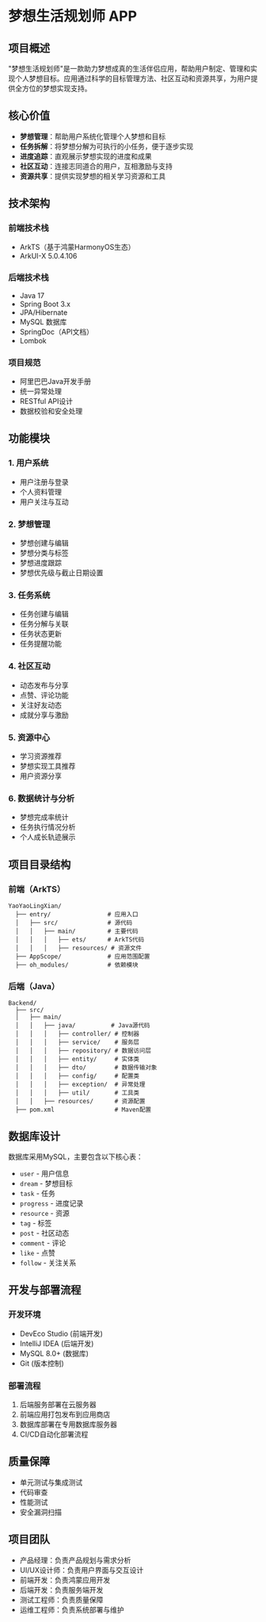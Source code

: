 # 梦想生活规划师 APP

## 项目概述

"梦想生活规划师"是一款助力梦想成真的生活伴侣应用，帮助用户制定、管理和实现个人梦想目标。应用通过科学的目标管理方法、社区互动和资源共享，为用户提供全方位的梦想实现支持。

## 核心价值

- **梦想管理**：帮助用户系统化管理个人梦想和目标
- **任务拆解**：将梦想分解为可执行的小任务，便于逐步实现
- **进度追踪**：直观展示梦想实现的进度和成果
- **社区互动**：连接志同道合的用户，互相激励与支持
- **资源共享**：提供实现梦想的相关学习资源和工具

## 技术架构

### 前端技术栈
- ArkTS（基于鸿蒙HarmonyOS生态）
- ArkUI-X 5.0.4.106

### 后端技术栈
- Java 17
- Spring Boot 3.x
- JPA/Hibernate
- MySQL 数据库
- SpringDoc（API文档）
- Lombok

### 项目规范
- 阿里巴巴Java开发手册
- 统一异常处理
- RESTful API设计
- 数据校验和安全处理

## 功能模块

### 1. 用户系统
- 用户注册与登录
- 个人资料管理
- 用户关注与互动

### 2. 梦想管理
- 梦想创建与编辑
- 梦想分类与标签
- 梦想进度跟踪
- 梦想优先级与截止日期设置

### 3. 任务系统
- 任务创建与编辑
- 任务分解与关联
- 任务状态更新
- 任务提醒功能

### 4. 社区互动
- 动态发布与分享
- 点赞、评论功能
- 关注好友动态
- 成就分享与激励

### 5. 资源中心
- 学习资源推荐
- 梦想实现工具推荐
- 用户资源分享

### 6. 数据统计与分析
- 梦想完成率统计
- 任务执行情况分析
- 个人成长轨迹展示

## 项目目录结构

### 前端（ArkTS）
```
YaoYaoLingXian/
  ├── entry/                # 应用入口
  │   ├── src/              # 源代码
  │   │   ├── main/         # 主要代码
  │   │   │   ├── ets/      # ArkTS代码
  │   │   │   ├── resources/ # 资源文件
  ├── AppScope/             # 应用范围配置
  ├── oh_modules/           # 依赖模块
```

### 后端（Java）
```
Backend/
  ├── src/
  │   ├── main/
  │   │   ├── java/          # Java源代码
  │   │   │   ├── controller/ # 控制器
  │   │   │   ├── service/    # 服务层
  │   │   │   ├── repository/ # 数据访问层
  │   │   │   ├── entity/     # 实体类
  │   │   │   ├── dto/        # 数据传输对象
  │   │   │   ├── config/     # 配置类
  │   │   │   ├── exception/  # 异常处理
  │   │   │   ├── util/       # 工具类
  │   │   ├── resources/      # 资源配置
  ├── pom.xml                 # Maven配置
```

## 数据库设计

数据库采用MySQL，主要包含以下核心表：
- `user` - 用户信息
- `dream` - 梦想目标
- `task` - 任务
- `progress` - 进度记录
- `resource` - 资源
- `tag` - 标签
- `post` - 社区动态
- `comment` - 评论
- `like` - 点赞
- `follow` - 关注关系

## 开发与部署流程

### 开发环境
- DevEco Studio (前端开发)
- IntelliJ IDEA (后端开发)
- MySQL 8.0+ (数据库)
- Git (版本控制)

### 部署流程
1. 后端服务部署在云服务器
2. 前端应用打包发布到应用商店
3. 数据库部署在专用数据库服务器
4. CI/CD自动化部署流程

## 质量保障
- 单元测试与集成测试
- 代码审查
- 性能测试
- 安全漏洞扫描

## 项目团队
- 产品经理：负责产品规划与需求分析
- UI/UX设计师：负责用户界面与交互设计
- 前端开发：负责鸿蒙应用开发
- 后端开发：负责服务端开发
- 测试工程师：负责质量保障
- 运维工程师：负责系统部署与维护 
